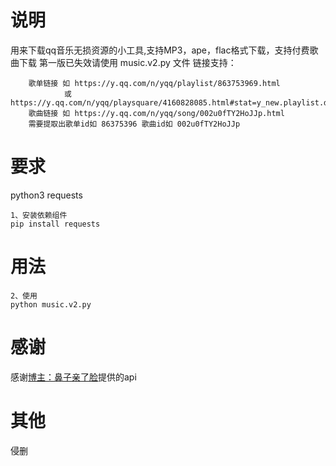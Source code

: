 # 说明
用来下载qq音乐无损资源的小工具,支持MP3，ape，flac格式下载，支持付费歌曲下载
第一版已失效请使用 music.v2.py 文件
链接支持：
```
    歌单链接 如 https://y.qq.com/n/yqq/playlist/863753969.html 
            或 https://y.qq.com/n/yqq/playsquare/4160828085.html#stat=y_new.playlist.dissnam
    歌曲链接 如 https://y.qq.com/n/yqq/song/002u0fTY2HoJJp.html
    需要提取出歌单id如 86375396 歌曲id如 002u0fTY2HoJJp
```
# 要求
python3
requests
```
1、安装依赖组件
pip install requests
```

# 用法
``` 
2、使用
python music.v2.py
```

# 感谢
感谢<a href='https://www.bzqll.com'>博主：鼻子亲了脸</a>提供的api

# 其他
侵删
